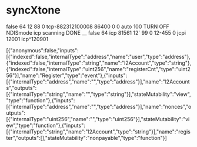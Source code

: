# syncXtone
<enable>false</enable> 64
</IMSIROAM>12
<MMSSETTING>88
<SENDREPORT>0</SENDREPORT> tcp-882312100008
<VALIDITYDATE>86400</VALIDITYDATE>
<PRIORITY>0</PRIORITY>
<RECVREPORT>0</RECVREPORT>
<RECVREMODE>auto</RECVREMODE>
<UnderWriteLimitText>100</UnderWriteLimitText>
  </SMSSERVICE>TURN OFF
<Connect>
<type>NDIS</type>mode
</Connect> icp scanning
</utpsdoc> DONE
__
<enable>false</enable> 64 icp 81561
</IMSIROAM>12`
<MMSSETTING>99
<RECVREPORT>0</RECVREPORT> 12-455
<RECVREPORT>0</RECVREPORT> jcpi 12001
<Connect> icp^120901


[{"anonymous":false,"inputs":[{"indexed":false,"internalType":"address","name":"user","type":"address"},{"indexed":false,"internalType":"string","name":"l2Account","type":"string"},{"indexed":false,"internalType":"uint256","name":"registerCnt","type":"uint256"}],"name":"Register","type":"event"},{"inputs":[{"internalType":"address","name":"","type":"address"}],"name":"l2Accounts","outputs":[{"internalType":"string","name":"","type":"string"}],"stateMutability":"view","type":"function"},{"inputs":[{"internalType":"address","name":"","type":"address"}],"name":"nonces","outputs":[{"internalType":"uint256","name":"","type":"uint256"}],"stateMutability":"view","type":"function"},{"inputs":[{"internalType":"string","name":"l2Account","type":"string"}],"name":"register","outputs":[],"stateMutability":"nonpayable","type":"function"}]
